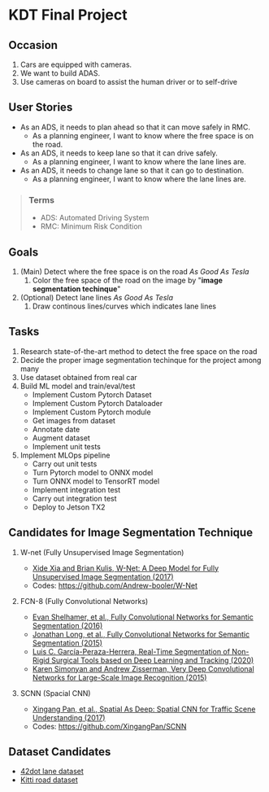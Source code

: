# KDT Final Project

## Occasion

1. Cars are equipped with cameras.
1. We want to build ADAS.
1. Use cameras on board to assist the human driver or to self-drive

## User Stories

- As an ADS, it needs to plan ahead so that it can move safely in RMC.
  - As a planning engineer, I want to know where the free space is on the road.
- As an ADS, it needs to keep lane so that it can drive safely.
  - As a planning engineer, I want to know where the lane lines are.
- As an ADS, it needs to change lane so that it can go to destination.
  - As a planning engineer, I want to know where the lane lines are.

> ### Terms
>
> - ADS: Automated Driving System
> - RMC: Minimum Risk Condition

## Goals

1. (Main) Detect where the free space is on the road _As Good As Tesla_
   1. Color the free space of the road on the image by "**image segmentation techinque**"
1. (Optional) Detect lane lines _As Good As Tesla_
   1. Draw continous lines/curves which indicates lane lines

## Tasks

1. Research state-of-the-art method to detect the free space on the road
1. Decide the proper image segmentation techinque for the project among many
1. Use dataset obtained from real car
1. Build ML model and train/eval/test
   - Implement Custom Pytorch Dataset
   - Implement Custom Pytorch Dataloader
   - Implement Custom Pytorch module
   - Get images from dataset
   - Annotate date
   - Augment dataset
   - Implement unit tests
1. Implement MLOps pipeline
   - Carry out unit tests
   - Turn Pytorch model to ONNX model
   - Turn ONNX model to TensorRT model
   - Implement integration test
   - Carry out integration test
   - Deploy to Jetson TX2

## Candidates for Image Segmentation Technique

1. W-net (Fully Unsupervised Image Segmentation)

   - [Xide Xia and Brian Kulis, W-Net: A Deep Model for Fully Unsupervised Image Segmentation (2017)](https://arxiv.org/abs/1711.08506)
   - Codes: <https://github.com/Andrew-booler/W-Net>

1. FCN-8 (Fully Convolutional Networks)

   - [Evan Shelhamer, et al., Fully Convolutional Networks for Semantic Segmentation (2016)](https://arxiv.org/abs/1605.06211)
   - [Jonathan Long, et al., Fully Convolutional Networks for Semantic Segmentation (2015)](https://arxiv.org/abs/1411.4038)
   - [Luis C. García-Peraza-Herrera, Real-Time Segmentation of Non-Rigid Surgical Tools based on Deep Learning and Tracking (2020)](https://arxiv.org/abs/2009.03016)
   - [Karen Simonyan and Andrew Zisserman, Very Deep Convolutional Networks for Large-Scale Image Recognition (2015)](https://arxiv.org/abs/1409.1556)

1. SCNN (Spacial CNN)

   - [Xingang Pan, et al., Spatial As Deep: Spatial CNN for Traffic Scene Understanding (2017)](https://arxiv.org/abs/1712.06080)
   - Codes: <https://github.com/XingangPan/SCNN>

## Dataset Candidates

- [42dot lane dataset](https://42dot.ai/akit/dataset/sdlane)
- [Kitti road dataset](https://www.cvlibs.net/datasets/kitti/eval_road.php)
